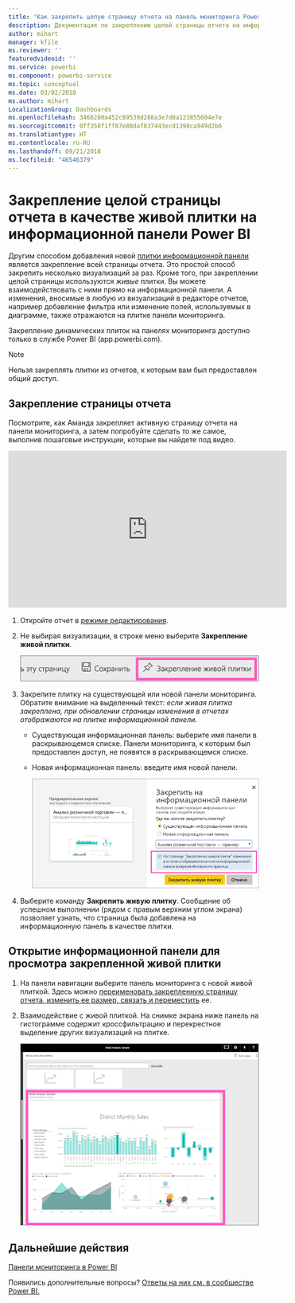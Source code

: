 ```yaml
---
title: 'Как закрепить целую страницу отчета на панель мониторинга Power BI '
description: Документация по закреплению целой страницы отчета на информационной панели Power BI из отчета.
author: mihart
manager: kfile
ms.reviewer: ''
featuredvideoid: ''
ms.service: powerbi
ms.component: powerbi-service
ms.topic: conceptual
ms.date: 03/02/2018
ms.author: mihart
LocalizationGroup: Dashboards
ms.openlocfilehash: 3466280a452c89539d288a3e7d0a123855604e7e
ms.sourcegitcommit: 0ff358f1ff87e88daf837443ecd1398ca949d2b6
ms.translationtype: HT
ms.contentlocale: ru-RU
ms.lasthandoff: 09/21/2018
ms.locfileid: "46546379"
---
```

# <a name="pin-an-entire-report-page-as-a-live-tile-to-a-power-bi-dashboard"></a>Закрепление целой страницы отчета в качестве живой плитки на информационной панели Power BI
Другим способом добавления новой [плитки информационной панели](consumer/end-user-tiles.md) является закрепление всей страницы отчета. Это простой способ закрепить несколько визуализаций за раз.  Кроме того, при закреплении целой страницы используются *живые* плитки. Вы можете взаимодействовать с ними прямо на информационной панели. А изменения, вносимые в любую из визуализаций в редакторе отчетов, например добавление фильтра или изменение полей, используемых в диаграмме, также отражаются на плитке панели мониторинга.  

Закрепление динамических плиток на панелях мониторинга доступно только в службе Power BI (app.powerbi.com).

> [!NOTE]
> Нельзя закреплять плитки из отчетов, к которым вам был предоставлен общий доступ.
> 
> 

## <a name="pin-a-report-page"></a>Закрепление страницы отчета
Посмотрите, как Аманда закрепляет активную страницу отчета на панели мониторинга, а затем попробуйте сделать то же самое, выполнив пошаговые инструкции, которые вы найдете под видео.

<iframe width="560" height="315" src="https://www.youtube.com/embed/EzhfBpPboPA" frameborder="0" allowfullscreen></iframe>


1. Откройте отчет в [режиме редактирования](service-interact-with-a-report-in-editing-view.md).
2. Не выбирая визуализации, в строке меню выберите **Закрепление живой плитки**.
   
   ![Значок закрепления живой плитки](media/service-dashboard-pin-live-tile-from-report/pbi-pin-live-page.png) 
3. Закрепите плитку на существующей или новой панели мониторинга. Обратите внимание на выделенный текст: *если живая плитка закреплена, при обновлении страницы изменения в отчетах отображаются на плитке информационной панели.*
   
   * Существующая информационная панель: выберите имя панели в раскрывающемся списке. Панели мониторинга, к которым был предоставлен доступ, не появятся в раскрывающемся списке.
   * Новая информационная панель: введите имя новой панели.
     
     ![Диалоговое окно закрепления на панели мониторинга](media/service-dashboard-pin-live-tile-from-report/pbi-pin-live-page-dialog.png)
4. Выберите команду **Закрепить живую плитку**. Сообщение об успешном выполнении (рядом с правым верхним углом экрана) позволяет узнать, что страница была добавлена на информационную панель в качестве плитки.

## <a name="open-the-dashboard-to-see-the-pinned-live-tile"></a>Открытие информационной панели для просмотра закрепленной живой плитки
1. На панели навигации выберите панель мониторинга с новой живой плиткой. Здесь можно [переименовать закрепленную страницу отчета, изменить ее размер, связать и переместить](service-dashboard-edit-tile.md) ее.  
2. Взаимодействие с живой плиткой.  На снимке экрана ниже панель на гистограмме содержит кроссфильтрацию и перекрестное выделение других визуализаций на плитке.
   
    ![панели мониторинга с живой плиткой](media/service-dashboard-pin-live-tile-from-report/pbi-live-tile.png)

## <a name="next-steps"></a>Дальнейшие действия
[Панели мониторинга в Power BI](consumer/end-user-dashboards.md)

Появились дополнительные вопросы? [Ответы на них см. в сообществе Power BI.](http://community.powerbi.com/)

